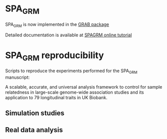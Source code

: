 # SPA<sub>GRM</sub>

SPA<sub>GRM</sub> is now implemented in the [GRAB package](https://wenjianbi.github.io/grab.github.io/)

Detailed documentation is available at [SPAGRM online tutorial](https://fantasy-xuhe.github.io/SPAGRM.github.io/)

# SPA<sub>GRM</sub> reproducibility
Scripts to reproduce the experiments performed for the SPA<sub>GRM</sub> manuscript:

A scalable, accurate, and universal analysis framework to control for sample relatedness in large-scale genome-wide association studies and its application to 79 longitudinal traits in UK Biobank.

## Simulation studies

## Real data analysis

